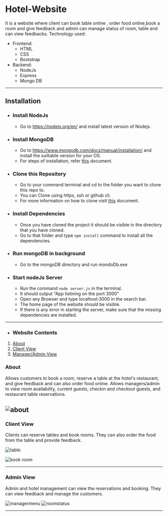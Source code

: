 # Hotel-Website
It is a website where client can book table online , order food online,book a room and give feedback and admin can manage status of room, table and can view feedbacks.
Technology used:

+ Frontend:
  + HTML
  + CSS
  + Bootstrap
+ Backend:
  + NodeJs
  + Express
  + Mongo DB
 
___
## Installation
+ ### Install NodeJs
    + Go to https://nodejs.org/en/ and install latest version of Nodejs.

+ ### Install MongoDB
    + Go to https://www.mongodb.com/docs/manual/installation/ and install the suiltable version for your OS.
    + For steps of installation, refer [this](https://www.mongodb.com/docs/manual/installation/#mongodb-installation-tutorials) document.
 
+ ### Clone this Repository
  + Go to your command terminal and cd to the folder you want to clone this repo to.
  + You can Clone using https, ssh or github cli.
   + For more information on how to clone visit [this](https://github.com/git-guides/git-clone) document.

+ ### Install Dependencies
    + Once you have cloned the project it should be visible in the directory that you have cloned.
    + Go to that folder and type `npm install` command to install all the dependencies.
    
+ ### Run mongoDB in background
    + Go to the mongoDB directory and run mondoDb.exe
    
+ ### Start nodeJs Server
    + Run the command `node server.js` in the terminal.
    + It should output "App listining on the port 3000"
    + Open any Browser and type localhost:3000 in the search bar.
    + The home page of the website should be visible.
    + If there is any error in starting the server, make sure that the missing dependencies are installed.
___
+ ### Website Contents
1. [About](#about)
2. [Client View](#guest)
3. [Manager/Admin View](#manager)

<a name="about"></a>
### About
Allows customers to book a room, reserve a table at the hotel's restaurant, and give feedback and can also order food online. Allows managers/admin to view room availability, current guests, checkin and checkout guests, and restaurant table reservations.

![about](https://user-images.githubusercontent.com/125547030/220850104-01792ed4-8358-4f98-9852-b2d7f515d187.jpeg)
---
<a name="guest"></a>
### Client View
Clients can reserve tables and book rooms. They can also order the food from the table and provide feedback.

![table](https://user-images.githubusercontent.com/125547030/220865394-b7d23e8d-3618-4bcf-88c2-205d554adb82.jpeg)

![book room](https://user-images.githubusercontent.com/125547030/220865406-e0e197c4-7bb7-41e7-9258-1281fdb57e97.jpeg)

---
<a name="guest"></a>
### Admin View
Admin and hotel management can view the reservations and booking. They can view feedback and manage the customers.

![managermenu](https://user-images.githubusercontent.com/125547030/220865522-e47b1967-1e54-42b8-b4c9-9a7198ac8a1e.jpeg)
![roomstatus](https://user-images.githubusercontent.com/125547030/220865779-47c1f96c-c39b-45aa-bcd1-3ecd827e8d82.jpeg)

---
